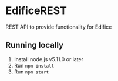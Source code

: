 # EdificeREST
REST API to provide functionality for Edifice

## Running locally
1. Install node.js v5.11.0 or later
1. Run `npm install`
1. Run `npm start`
